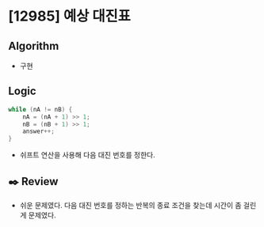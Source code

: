# [12985] 예상 대진표

## Algorithm
- 구현

## Logic

```java
while (nA != nB) {
    nA = (nA + 1) >> 1;
    nB = (nB + 1) >> 1;
    answer++;
}
```
- 쉬프트 연산을 사용해 다음 대진 번호를 정한다.

## :black_nib: **Review**
- 쉬운 문제였다. 다음 대진 번호를 정하는 반복의 종료 조건을 찾는데 시간이 좀 걸린 게 문제였다.